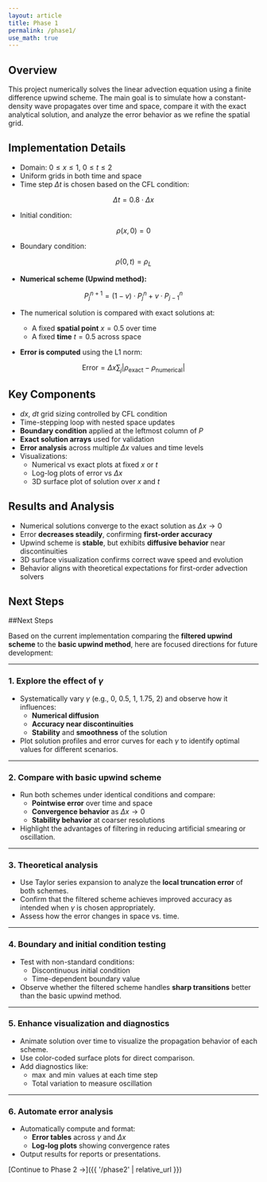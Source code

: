 ```yaml
---
layout: article
title: Phase 1
permalink: /phase1/
use_math: true
---
```


## Overview

This project numerically solves the linear advection equation using a finite difference upwind scheme. The main goal is to simulate how a constant-density wave propagates over time and space, compare it with the exact analytical solution, and analyze the error behavior as we refine the spatial grid.

## Implementation Details

- Domain: $0 \le x \le 1$, $0 \le t \le 2$
- Uniform grids in both time and space
- Time step $\Delta t$ is chosen based on the CFL condition:

$$
\Delta t = 0.8 \cdot \Delta x
$$

- Initial condition:

$$
\rho(x, 0) = 0
$$

- Boundary condition:

$$
\rho(0, t) = \rho_L
$$

- **Numerical scheme (Upwind method):**

$$
P_j^{n+1} = (1 - v) \cdot P_j^n + v \cdot P_{j-1}^n
$$

- The numerical solution is compared with exact solutions at:
  - A fixed **spatial point** $x = 0.5$ over time
  - A fixed **time** $t = 0.5$ across space

- **Error is computed** using the L1 norm:

$$
\text{Error} = \Delta x \sum_j \left| \rho_{\text{exact}} - \rho_{\text{numerical}} \right|
$$


## Key Components
- $dx$, $dt$ grid sizing controlled by CFL condition
- Time-stepping loop with nested space updates
- **Boundary condition** applied at the leftmost column of $P$
- **Exact solution arrays** used for validation
- **Error analysis** across multiple $\Delta x$ values and time levels
- Visualizations:
  - Numerical vs exact plots at fixed $x$ or $t$
  - Log-log plots of error vs $\Delta x$
  - 3D surface plot of solution over $x$ and $t$

## Results and Analysis

- Numerical solutions converge to the exact solution as $\Delta x \to 0$
- Error **decreases steadily**, confirming **first-order accuracy**
- Upwind scheme is **stable**, but exhibits **diffusive behavior** near discontinuities
- 3D surface visualization confirms correct wave speed and evolution
- Behavior aligns with theoretical expectations for first-order advection solvers


## Next Steps

##Next Steps

Based on the current implementation comparing the **filtered upwind scheme** to the **basic upwind method**, here are focused directions for future development:

---

###  **1. Explore the effect of $\gamma$**

- Systematically vary $\gamma$ (e.g., $0$, $0.5$, $1$, $1.75$, $2$) and observe how it influences:
  - **Numerical diffusion**
  - **Accuracy near discontinuities**
  - **Stability** and **smoothness** of the solution
- Plot solution profiles and error curves for each $\gamma$ to identify optimal values for different scenarios.

---

###  **2. Compare with basic upwind scheme**

- Run both schemes under identical conditions and compare:
  - **Pointwise error** over time and space
  - **Convergence behavior** as $\Delta x \to 0$
  - **Stability behavior** at coarser resolutions
- Highlight the advantages of filtering in reducing artificial smearing or oscillation.

---

###  **3. Theoretical analysis**

- Use Taylor series expansion to analyze the **local truncation error** of both schemes.
- Confirm that the filtered scheme achieves improved accuracy as intended when $\gamma$ is chosen appropriately.
- Assess how the error changes in space vs. time.

---

###  **4. Boundary and initial condition testing**

- Test with non-standard conditions:
  - Discontinuous initial condition
  - Time-dependent boundary value
- Observe whether the filtered scheme handles **sharp transitions** better than the basic upwind method.

---

### **5. Enhance visualization and diagnostics**

- Animate solution over time to visualize the propagation behavior of each scheme.
- Use color-coded surface plots for direct comparison.
- Add diagnostics like:
  - $\max$ and $\min$ values at each time step
  - Total variation to measure oscillation

---

###  **6. Automate error analysis**

- Automatically compute and format:
  - **Error tables** across $\gamma$ and $\Delta x$
  - **Log-log plots** showing convergence rates
- Output results for reports or presentations.


[Continue to Phase 2 →]({{ '/phase2' | relative_url }}) 
